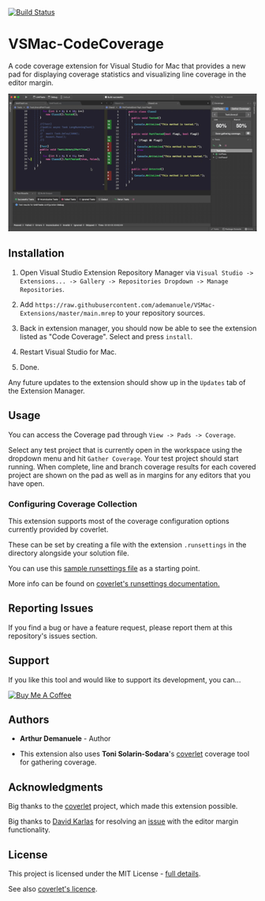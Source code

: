 [![Build Status](https://dev.azure.com/arthur-demanuele/VSMac-CodeCoverage/_apis/build/status/ademanuele.VSMac-CodeCoverage?branchName=master)](https://dev.azure.com/arthur-demanuele/VSMac-CodeCoverage/_build/latest?definitionId=1&branchName=master)

# VSMac-CodeCoverage

A code coverage extension for Visual Studio for Mac that provides a new pad for displaying coverage statistics and visualizing line coverage in the editor margin.

![](doc/preview.gif "Preview")

## Installation

1. Open Visual Studio Extension Repository Manager via `Visual Studio -> Extensions... -> Gallery -> Repositories Dropdown -> Manage Repositories`.

2. Add `https://raw.githubusercontent.com/ademanuele/VSMac-Extensions/master/main.mrep` to your repository sources.

3. Back in extension manager, you should now be able to see the extension listed as "Code Coverage". Select and press `install`.

4. Restart Visual Studio for Mac.

5. Done.

Any future updates to the extension should show up in the `Updates` tab of the Extension Manager.

## Usage

You can access the Coverage pad through `View -> Pads -> Coverage`.

Select any test project that is currently open in the workspace using the dropdown menu and hit `Gather Coverage`.
Your test project should start running. When complete, line and branch coverage results for each covered project are shown on the pad as well as in margins for any editors that you have open.

### Configuring Coverage Collection
This extension supports most of the coverage configuration options currently provided by coverlet.

These can be set by creating a file with the extension `.runsettings` in the directory alongside your solution file.

You can use this [sample runsettings file](doc/example.runsettings) as a starting point.

More info can be found on [coverlet's runsettings documentation.](https://github.com/coverlet-coverage/coverlet/blob/master/Documentation/VSTestIntegration.md#advanced-options-supported-via-runsettings)

## Reporting Issues

If you find a bug or have a feature request, please report them at this repository's issues section.

## Support

If you like this tool and would like to support its development, you can...

<a href="https://www.buymeacoffee.com/arthurdemanuele" target="_blank"><img src="https://cdn.buymeacoffee.com/buttons/default-orange.png" alt="Buy Me A Coffee" style="height: 36px !important;width: 152px !important;" ></a>

## Authors

* **Arthur Demanuele** - Author

* This extension also uses **Toni Solarin-Sodara**'s [coverlet](https://github.com/tonerdo/coverlet) coverage tool for gathering coverage.

## Acknowledgments

Big thanks to the [coverlet](https://github.com/tonerdo/coverlet) project, which made this extension possible.

Big thanks to [David Karlas](https://developercommunity.visualstudio.com/users/25964/06b25657-7e73-4eef-bfae-8a6c57e7e6c9.html) for resolving an [issue](https://developercommunity.visualstudio.com/content/problem/907691/unable-to-create-custom-vs-for-mac-editor-margin.html) with the editor margin functionality.

## License

This project is licensed under the MIT License - [full details](LICENSE.md).

See also [coverlet's licence](https://github.com/tonerdo/coverlet/blob/master/LICENSE).